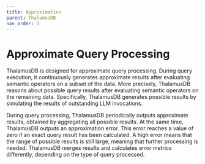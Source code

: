 ```yaml
---
title: Approximation
parent: ThalamusDB
nav_order: 3
---
```

# Approximate Query Processing

ThalamusDB is designed for approximate query processing. During query execution, it continuously generates approximate results after evaluating semantic operators on a subset of the data. More precisely, ThalamusDB reasons about possible query results after evaluating semantic operators on the remaining data. Specifically, ThalamusDB generates possible results by simulating the results of outstanding LLM invocations.

During query processing, ThalamusDB periodically outputs approximate results, obtained by aggregating all possible results. At the same time, ThalamusDB outputs an approximation error. This error reaches a value of zero if an exact query result has been calculated. A high error means that the range of possible results is still large, meaning that further processing is needed. ThalamusDB merges results and calculates error metrics differently, depending on the type of query processed.
